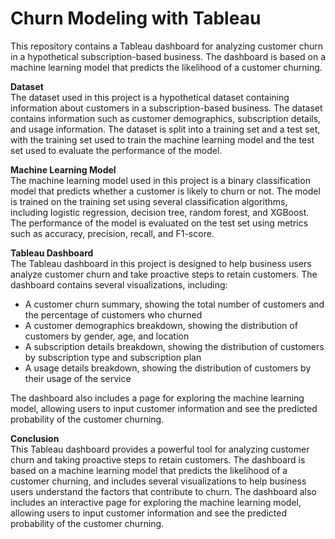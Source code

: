 # Churn Modeling with Tableau
This repository contains a Tableau dashboard for analyzing customer churn in a hypothetical subscription-based business. The dashboard is based on a machine learning model that predicts the likelihood of a customer churning.

**Dataset**   <br>
The dataset used in this project is a hypothetical dataset containing information about customers in a subscription-based business. The dataset contains information such as customer demographics, subscription details, and usage information. The dataset is split into a training set and a test set, with the training set used to train the machine learning model and the test set used to evaluate the performance of the model.

**Machine Learning Model**   <br>
The machine learning model used in this project is a binary classification model that predicts whether a customer is likely to churn or not. The model is trained on the training set using several classification algorithms, including logistic regression, decision tree, random forest, and XGBoost. The performance of the model is evaluated on the test set using metrics such as accuracy, precision, recall, and F1-score.

**Tableau Dashboard**   <br>
The Tableau dashboard in this project is designed to help business users analyze customer churn and take proactive steps to retain customers. The dashboard contains several visualizations, including:

- A customer churn summary, showing the total number of customers and the percentage of customers who churned
- A customer demographics breakdown, showing the distribution of customers by gender, age, and location
- A subscription details breakdown, showing the distribution of customers by subscription type and subscription plan
- A usage details breakdown, showing the distribution of customers by their usage of the service

The dashboard also includes a page for exploring the machine learning model, allowing users to input customer information and see the predicted probability of the customer churning.

**Conclusion**   <br>
This Tableau dashboard provides a powerful tool for analyzing customer churn and taking proactive steps to retain customers. The dashboard is based on a machine learning model that predicts the likelihood of a customer churning, and includes several visualizations to help business users understand the factors that contribute to churn. The dashboard also includes an interactive page for exploring the machine learning model, allowing users to input customer information and see the predicted probability of the customer churning.
